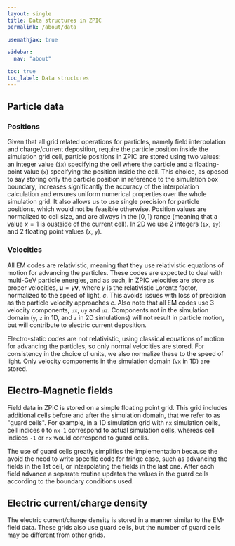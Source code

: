 ```yaml
---
layout: single
title: Data structures in ZPIC
permalink: /about/data

usemathjax: true

sidebar:
  nav: "about"

toc: true
toc_label: Data structures
---
```


## Particle data

### Positions

Given that all grid related operations for particles, namely field interpolation and charge/current deposition, require the particle position inside the simulation grid cell, particle positions in ZPIC are stored using two values: an integer value (`ix`) specifying the cell where the particle and a floating-point value (`x`) specifying the position inside the cell. This choice, as oposed to say storing only the particle position in reference to the simulation box boundary, increases significantly the accuracy of the interpolation calculation and ensures uniform numerical properties over the whole simulation grid. It also allows us to use single precision for particle positions, which would not be feasible otherwise. Position values are normalized to cell size, and are always in the $[ 0, 1 )$ range (meaning that a value $x = 1$ is oustside of the current cell). In 2D we use 2 integers (`ix`, `iy`) and 2 floating point values (`x`, `y`).

### Velocities

All EM codes are relativistic, meaning that they use relativistic equations of motion for advancing the particles. These codes are expected to deal with multi-GeV particle energies, and as such, in ZPIC velocities are store as proper velocities, $\mathbf{u} = \gamma \mathbf{v}$, where $\gamma$ is the relativistic Lorentz factor, normalized to the speed of light, $c$. This avoids issues with loss of precision as the particle velocity approaches $c$. Also note that all EM codes use 3 velocity components, `ux`, `uy` and `uz`. Components not in the simulation domain (`y`, `z` in 1D, and `z` in 2D simulations) will not result in particle motion, but will contribute to electric current deposition.

Electro-static codes are not relativistic, using classical equations of motion for advancing the particles, so only normal velocities are stored. For consistency in the choice of units, we also normalize these to the speed of light. Only velocity components in the simulation domain (`vx` in 1D) are stored.

## Electro-Magnetic fields

Field data in ZPIC is stored on a simple floating point grid. This grid includes additional cells before and after the simulation domain, that we refer to as "guard cells". For example, in a 1D simulation grid with `nx` simulation cells, cell indices `0` to `nx-1` correspond to actual simulation cells, whereas cell indices `-1` or `nx` would correspond to guard cells.

The use of guard cells greatly simplifies the implementation because the avoid the need to write specific code for fringe case, such as advancing the fields in the 1st cell, or interpolating the fields in the last one. After each field advance a separate routine updates the values in the guard cells according to the boundary conditions used.

## Electric current/charge density

The electric current/charge density is stored in a manner similar to the EM-field data. These grids also use guard cells, but the number of guard cells may be different from other grids.
